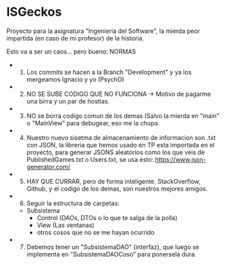 # ISGeckos
Proyecto para la asignatura "Ingenieria del Software", la mierda peor impartida (en caso de mi profesor) de la historia.

Esto va a ser un caos... pero bueno: NORMAS

  - 1. Los commits se hacen a la Branch "Development" y ya los mergeamos Ignacio y yo (PsychO)
  - 2. NO SE SUBE CODIGO QUE NO FUNCIONA -> Motivo de pagarme una birra y un par de hostias.
  - 3. NO se borra codigo comun de los demas (Salvo la mierda en "main" o "MainView" para debugear, eso me la chupa.
  - 4. Nuestro nuevo sisetma de almacenamiento de informacion son .txt con JSON, la libreria que hemos usado en TP esta importada en el proyecto, para generar JSONS aleatorios como los que veis de PublishedGames.txt o Users.txt, se usa esto: https://www.json-generator.com/
  - 5. HAY QUE CURRAR, pero de forma inteligente. StackOverflow, Github, y el codigo de los demas, son nuestros mejores amigos.
  - 6. Seguir la estructura de carpetas:
      - Subsistema
        - Control (DAOs, DTOs o lo que te salga de la polla)
        - View (Las ventanas)
        - otros cosos que no se me hayan ocurrido
        
  - 7. Debemos tener un "SubsistemaDAO" (interfaz), que luego se implementa en "SubsistemaDAOCoso" para ponersela dura.
